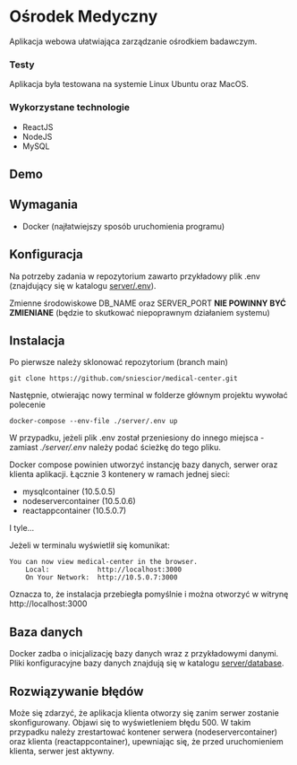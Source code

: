 # Ośrodek Medyczny
Aplikacja webowa ułatwiająca zarządzanie ośrodkiem badawczym.

### Testy
Aplikacja była testowana na systemie Linux Ubuntu oraz MacOS.

### Wykorzystane technologie
 - ReactJS
 - NodeJS 
 - MySQL

## Demo


## Wymagania
 - Docker (najłatwiejszy sposób uruchomienia programu)

## Konfiguracja
Na potrzeby zadania w repozytorium zawarto przykładowy plik .env (znajdujący się w katalogu [server/.env](https://github.com/sniescior/medical-center/blob/main/server/.env)).


Zmienne środowiskowe DB_NAME oraz SERVER_PORT __NIE POWINNY BYĆ ZMIENIANE__ (będzie to skutkować niepoprawnym działaniem systemu)

## Instalacja
Po pierwsze należy sklonować repozytorium (branch main)
```
git clone https://github.com/sniescior/medical-center.git
```

Następnie, otwierając nowy terminal w folderze głównym projektu wywołać polecenie
```
docker-compose --env-file ./server/.env up
```

W przypadku, jeżeli plik .env został przeniesiony do innego miejsca - zamiast *./server/.env* należy podać ścieżkę do tego pliku.

Docker compose powinien utworzyć instancję bazy danych, serwer oraz klienta aplikacji.
Łącznie 3 kontenery w ramach jednej sieci:
 - mysqlcontainer           (10.5.0.5)
 - nodeservercontainer      (10.5.0.6)
 - reactappcontainer        (10.5.0.7)

I tyle...

Jeżeli w terminalu wyświetlił się komunikat:
```
You can now view medical-center in the browser.
    Local:            http://localhost:3000
    On Your Network:  http://10.5.0.7:3000
```
Oznacza to, że instalacja przebiegła pomyślnie i można otworzyć w witrynę http://localhost:3000

## Baza danych
Docker zadba o inicjalizację bazy danych wraz z przykładowymi danymi. Pliki konfiguracyjne bazy danych znajdują się w katalogu [server/database](https://github.com/sniescior/medical-center/tree/main/server/database).


## Rozwiązywanie błędów
Może się zdarzyć, że aplikacja klienta otworzy się zanim serwer zostanie skonfigurowany. Objawi się to wyświetleniem błędu 500. W takim przypadku należy zrestartować kontener serwera (nodeservercontainer) oraz klienta (reactappcontainer), upewniając się, że przed uruchomieniem klienta, serwer jest aktywny.


